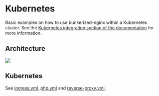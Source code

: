 # Kubernetes

Basic examples on how to use bunkerized-nginx within a Kubernetes cluster. See the [Kubernetes integration section of the documentation](https://bunkerized-nginx.readthedocs.io/en/latest/integrations.html#kubernetes) for more information.

## Architecture

<img src="https://github.com/bunkerity/bunkerized-nginx/blob/master/examples/kubernetes/architecture.png?raw=true" />

## Kubernetes

See [ingress.yml](https://github.com/bunkerity/bunkerized-nginx/blob/master/examples/kubernetes/ingress.yml), [php.yml](https://github.com/bunkerity/bunkerized-nginx/blob/master/examples/kubernetes/php.yml) and [reverse-proxy.yml](https://github.com/bunkerity/bunkerized-nginx/blob/master/examples/kubernetes/reverse-proxy.yml).

